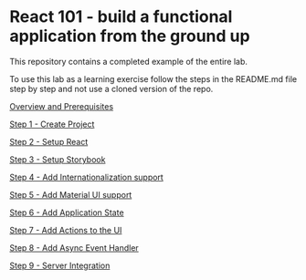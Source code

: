 # React 101 - build a functional application from the ground up

This repository contains a completed example of the entire lab.  

To use this lab as a learning exercise follow the steps in the README.md file step
by step and not use a cloned version of the repo.

[Overview and Prerequisites](overview.md)

[Step 1 - Create Project](create-project.md)

[Step 2 - Setup React](setup-react.md)

[Step 3 - Setup Storybook](setup-storybook.md)

[Step 4 - Add Internationalization support](setup-i18n.md)

[Step 5 - Add Material UI support](setup-material-ui.md)

[Step 6 - Add Application State](setup-state.md)

[Step 7 - Add Actions to the UI](setup-actions.md)

[Step 8 - Add Async Event Handler](setup-async-handler.md)

[Step 9 - Server Integration](setup-server.md)
